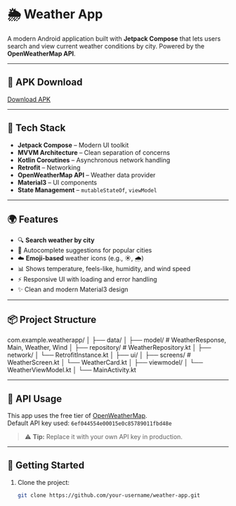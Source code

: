 # 🌦️ Weather App

A modern Android application built with **Jetpack Compose** that lets users search and view current weather conditions by city. Powered by the **OpenWeatherMap API**.

---

## 📱 APK Download

[Download APK](https://drive.google.com/file/d/1hD4AUUIHkJvAHFI3moIzUQMhCjwaC0hU/view?usp=sharing)

---

## 🧰 Tech Stack

- **Jetpack Compose** – Modern UI toolkit
- **MVVM Architecture** – Clean separation of concerns
- **Kotlin Coroutines** – Asynchronous network handling
- **Retrofit** – Networking
- **OpenWeatherMap API** – Weather data provider
- **Material3** – UI components
- **State Management** – `mutableStateOf`, `viewModel`

---

## 🌍 Features

- 🔍 **Search weather by city**
- 📍 Autocomplete suggestions for popular cities
- ☁️ **Emoji-based** weather icons (e.g., ☀️, 🌧️)
- 📊 Shows temperature, feels-like, humidity, and wind speed
- ⚡ Responsive UI with loading and error handling
- ✨ Clean and modern Material3 design

---

## 📦 Project Structure

com.example.weatherapp/
│
├── data/
│ ├── model/ # WeatherResponse, Main, Weather, Wind
│ ├── repository/ # WeatherRepository.kt
│
├── network/
│ └── RetrofitInstance.kt
│
├── ui/
│ ├── screens/ # WeatherScreen.kt
│ └── WeatherCard.kt
│
├── viewmodel/
│ └── WeatherViewModel.kt
│
└── MainActivity.kt


---

## 🔑 API Usage

This app uses the free tier of [OpenWeatherMap](https://openweathermap.org/current).  
Default API key used: `6ef044554e00015e0c85789011fbd48e`

> ⚠️ **Tip:** Replace it with your own API key in production.

---

## 🚀 Getting Started

1. Clone the project:
   ```bash
   git clone https://github.com/your-username/weather-app.git
